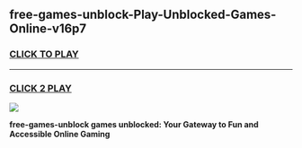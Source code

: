 
## free-games-unblock-Play-Unblocked-Games-Online-v16p7
<h3>
<a href="https://premium76.site?title=free-games-unblock&ref=25A">CLICK TO PLAY</a></h3>
<hr>

<h3>
<a href="https://premium76.site?title=free-games-unblock&ref=25A">CLICK 2 PLAY</a>
  
</h3>

<a href="https://premium76.site?title=free-games-unblock&ref=25A"><img src="https://clearcache.store/games.png"></a>


**free-games-unblock games unblocked: Your Gateway to Fun and Accessible Online Gaming**
